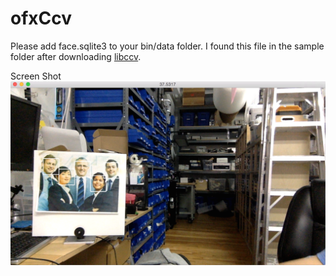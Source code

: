 # ofxCcv


Please add face.sqlite3 to your bin/data folder. I found this file in the sample folder after downloading [libccv](http://libccv.org/).


Screen Shot
![](https://github.com/antimodular/ofxCcv/blob/master/example%20face/Screen%20Shot%202016-01-07%20at%202.39.26%20PM.png)